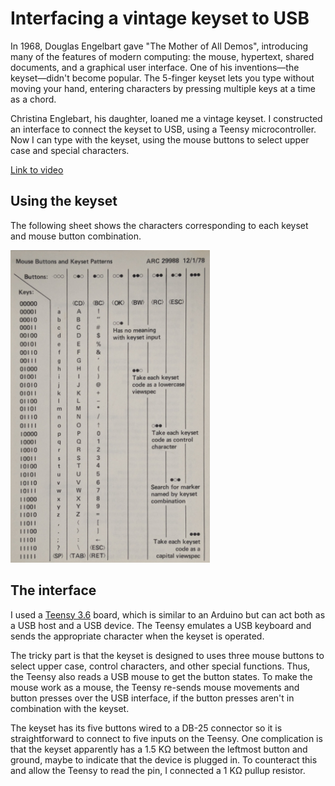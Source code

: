 # Interfacing a vintage keyset to USB

In 1968, Douglas Engelbart gave "The Mother of All Demos", introducing many of the features of modern computing:
the mouse, hypertext, shared documents, and a graphical user interface.
One of his inventions—the keyset—didn't become popular.
The 5-finger keyset lets you type without moving your hand, entering characters by pressing multiple keys at a time as a chord.

Christina Englebart, his daughter, loaned me a vintage keyset.
I constructed an interface to connect the keyset to USB, using a Teensy microcontroller.
Now I can type with the keyset, using the mouse buttons to select upper case and special characters.

[Link to video](https://youtu.be/DpshKBKt_os?si=hEbSdSmSjGin9laS)

## Using the keyset

The following sheet shows the characters corresponding to each keyset and mouse button combination.

<img src="https://github.com/shirriff/keyset-to-usb-interface/blob/main/keyset-sheet-front.jpg" height="500" />

## The interface

I used a [Teensy 3.6](https://www.pjrc.com/teensy/index.html) board, which is similar to an Arduino but can act both as a USB host and a USB device. 
The Teensy emulates a USB keyboard and sends the appropriate character when the keyset is operated.

The tricky part is that the keyset is designed to uses three mouse buttons to select upper case, control characters, and other special functions.
Thus, the Teensy also reads a USB mouse to get the button states. To make the mouse work as a mouse, the Teensy re-sends mouse movements and
button presses over the USB interface, if the button presses aren't in combination with the keyset.

The keyset has its five buttons wired to a DB-25 connector so it is straightforward to connect to five inputs on the Teensy.
One complication is that the keyset apparently has a 1.5 KΩ between the leftmost button and ground, maybe to indicate that the device is
plugged in. To counteract this and allow the Teensy to read the pin, I connected a 1 KΩ pullup resistor.
